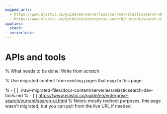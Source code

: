 ```yaml
---
mapped_urls:
  - https://www.elastic.co/guide/en/serverless/current/elasticsearch-dev-tools.html
  - https://www.elastic.co/guide/en/enterprise-search/current/search-ui.html
applies:
  stack:
  serverless:
---
```


# APIs and tools

% What needs to be done: Write from scratch

% Use migrated content from existing pages that map to this page:

% - [ ] ./raw-migrated-files/docs-content/serverless/elasticsearch-dev-tools.md
% - [ ] https://www.elastic.co/guide/en/enterprise-search/current/search-ui.html
%      Notes: mostly redirect purposes, this page wasn't migrated, but you can pull from the live URL if needed.